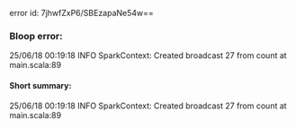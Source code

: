 error id: 7jhwfZxP6/SBEzapaNe54w==
### Bloop error:

25/06/18 00:19:18 INFO SparkContext: Created broadcast 27 from count at main.scala:89
#### Short summary: 

25/06/18 00:19:18 INFO SparkContext: Created broadcast 27 from count at main.scala:89